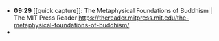 - **09:29** [[quick capture]]: The Metaphysical Foundations of Buddhism | The MIT Press Reader https://thereader.mitpress.mit.edu/the-metaphysical-foundations-of-buddhism/
-